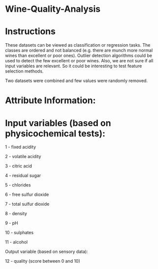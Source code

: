 # Wine-Quality-Analysis
# Instructions

These datasets can be viewed as classification or regression tasks. The classes are ordered and not balanced (e.g. there are munch more normal wines than excellent or poor ones). Outlier detection algorithms could be used to detect the few excellent or poor wines. Also, we are not sure if all input variables are relevant. So it could be interesting to test feature selection methods.

Two datasets were combined and few values were randomly removed.

# Attribute Information:

# Input variables (based on physicochemical tests):

1 - fixed acidity

2 - volatile acidity

3 - citric acid

4 - residual sugar

5 - chlorides

6 - free sulfur dioxide

7 - total sulfur dioxide

8 - density

9 - pH

10 - sulphates

11 - alcohol

Output variable (based on sensory data):

12 - quality (score between 0 and 10)
